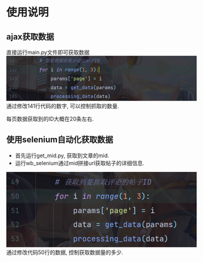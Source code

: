 # 使用说明

## ajax获取数据

直接运行main.py文件即可获取数据
![img.png](img.png)
通过修改141行代码的数字, 可以控制抓取的数量.

每页数据获取到的ID大概在20条左右.

## 使用selenium自动化获取数据

+ 首先运行get_mid.py, 获取到文章的mid.
+ 运行wb_selenium通过mid拼接url获取帖子的详细信息.

![img_1.png](img_1.png)
通过修改代码50行的数据, 控制获取数据量的多少.